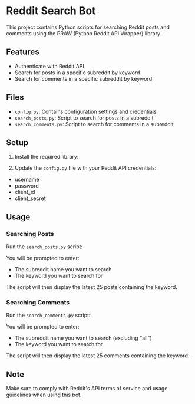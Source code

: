 # Reddit Search Bot

This project contains Python scripts for searching Reddit posts and comments using the PRAW (Python Reddit API Wrapper) library.

## Features

- Authenticate with Reddit API
- Search for posts in a specific subreddit by keyword
- Search for comments in a specific subreddit by keyword

## Files

- `config.py`: Contains configuration settings and credentials
- `search_posts.py`: Script to search for posts in a subreddit
- `search_comments.py`: Script to search for comments in a subreddit

## Setup

1. Install the required library:

2. Update the `config.py` file with your Reddit API credentials:
- username
- password
- client_id
- client_secret

## Usage

### Searching Posts

Run the `search_posts.py` script:

You will be prompted to enter:
- The subreddit name you want to search
- The keyword you want to search for

The script will then display the latest 25 posts containing the keyword.

### Searching Comments

Run the `search_comments.py` script:

You will be prompted to enter:
- The subreddit name you want to search (excluding "all")
- The keyword you want to search for

The script will then display the latest 25 comments containing the keyword.

## Note

Make sure to comply with Reddit's API terms of service and usage guidelines when using this bot.
